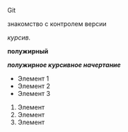 Git

знакомство с контролем версии

*курсив.*

**полужирный**

***полужирное курсивное начертание***

* Элемент 1
* Элемент 2
* Элемент 3

1. Элемент
2. Элемент
3. Элемент